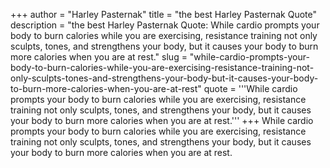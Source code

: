 +++
author = "Harley Pasternak"
title = "the best Harley Pasternak Quote"
description = "the best Harley Pasternak Quote: While cardio prompts your body to burn calories while you are exercising, resistance training not only sculpts, tones, and strengthens your body, but it causes your body to burn more calories when you are at rest."
slug = "while-cardio-prompts-your-body-to-burn-calories-while-you-are-exercising-resistance-training-not-only-sculpts-tones-and-strengthens-your-body-but-it-causes-your-body-to-burn-more-calories-when-you-are-at-rest"
quote = '''While cardio prompts your body to burn calories while you are exercising, resistance training not only sculpts, tones, and strengthens your body, but it causes your body to burn more calories when you are at rest.'''
+++
While cardio prompts your body to burn calories while you are exercising, resistance training not only sculpts, tones, and strengthens your body, but it causes your body to burn more calories when you are at rest.
